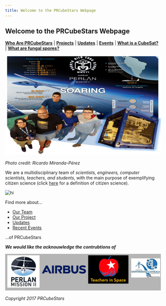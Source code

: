 ```yaml
---
title: Welcome to the PRCubeStars Webpage
---  
```


## Welcome to the PRCubeStars Webpage

[**Who Are PRCubeStars**](https://friveramariani.github.io/PRCubeStars/about) | [**Projects**](https://friveramariani.github.io/PRCubeStars/projects) | [**Updates**](https://friveramariani.github.io/PRCubeStars/updates) | [**Events**](https://friveramariani.github.io/PRCubeStars/images) | [**What is a CubeSat?**](https://friveramariani.github.io/PRCubeStars/cubesat) | [**What are fungal spores?**](https://friveramariani.github.io/PRCubeStars/fungi)

<img src="Images/Cube Stars.jpeg" alt="hi" class="inline"/>

*Photo credit: Ricardo Miranda-Pérez*

We are a multidisciplinary team of *scientists, engineers, computer scientists, teachers, and students*, with the main purpose of exemplifying citizen science (click [here](https://www.google.com/search?q=citizen+science&oq=citizen+science&aqs=chrome..69i57j0l5.2370j0j7&sourceid=chrome&ie=UTF-8) for a definition of citizen science). 

<img src="Images/Collage-2-1.png" alt="hi" class="inline"/>

Find more about...

- [Our Team](https://friveramariani.github.io/PRCubeStars/about)
- [Our Project](https://friveramariani.github.io/PRCubeStars/projects)
- [Updates](https://friveramariani.github.io/PRCubeStars/updates)
- [Recent Events](https://friveramariani.github.io/PRCubeStars/images)

...of PRCubeStars

***We would like the acknouwledge the contrubtions of***

<img src="Images/Acknowledgements.jpg" alt="hi" class="inline"/>


<script>
  (function(i,s,o,g,r,a,m){i['GoogleAnalyticsObject']=r;i[r]=i[r]||function(){
  (i[r].q=i[r].q||[]).push(arguments)},i[r].l=1*new Date();a=s.createElement(o),
  m=s.getElementsByTagName(o)[0];a.async=1;a.src=g;m.parentNode.insertBefore(a,m)
  })(window,document,'script','https://www.google-analytics.com/analytics.js','ga');

  ga('create', 'UA-103557590-2', 'auto');
  ga('send', 'pageview');

</script>


*Copyright 2017 PRCubeStars*
